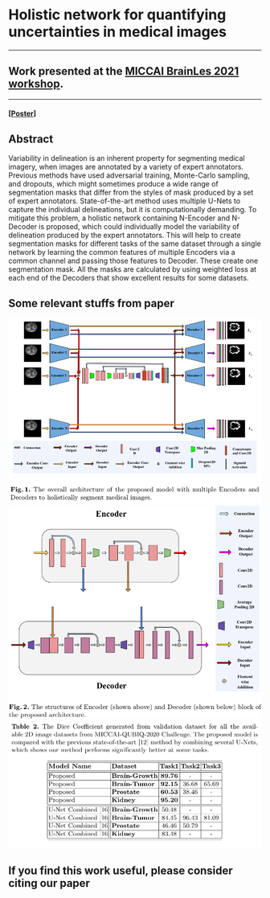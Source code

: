 # Holistic network for quantifying uncertainties in medical images
***
## Work presented at the [MICCAI BrainLes 2021 workshop](https://www.brainlesion-workshop.org/).
***
#### [[Poster](https://jimut123.github.io/publications/MICCAI_QUBIQ_21/Jimut_Bahan_Pal_QUBIQ_MICCAI.pdf)]

## Abstract

Variability in delineation is an inherent property for segmenting medical imagery, when images are annotated by a variety of expert annotators. Previous methods have used adversarial training, Monte-Carlo sampling, and dropouts, which might sometimes produce a wide range of segmentation masks that differ from the styles of mask produced by a set of expert annotators. State-of-the-art method uses multiple U-Nets to capture the individual delineations, but it is computationally demanding. To mitigate this problem, a holistic network containing N-Encoder and N-Decoder is proposed, which could individually model the variability of delineation produced by the expert annotators. This will help to create segmentation masks for different tasks of the same dataset through a single network by learning the common features of multiple Encoders via a common channel and passing those features to Decoder. These create one segmentation mask. All the masks are calculated by using weighted loss at each end of the Decoders that show excellent results for some datasets. 





## Some relevant stuffs from paper

<center>
  <img src="https://github.com/Jimut123/MICCAI_QUBIQ_21/raw/main/assets/holistic_network.png">
  <img src="https://github.com/Jimut123/MICCAI_QUBIQ_21/raw/main/assets/enc_dec.png">
  <img src="https://github.com/Jimut123/MICCAI_QUBIQ_21/raw/main/assets/results_table.png">
</center>



## If you find this work useful, please consider citing our paper 

```

```
